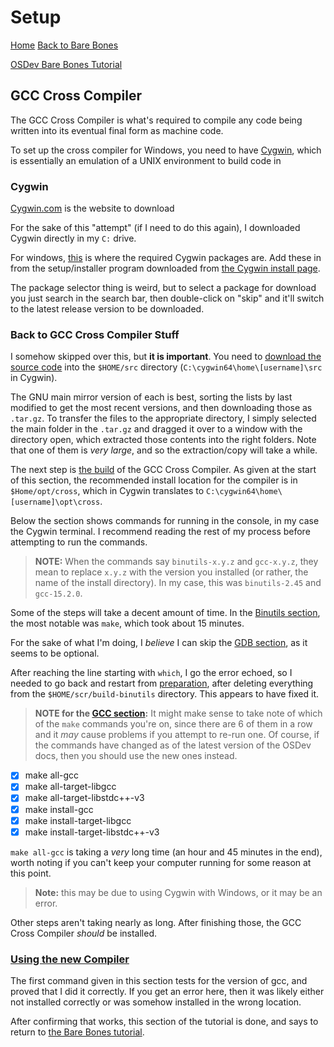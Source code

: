 # Setup

[Home](README.md) [Back to Bare Bones](bare-bones.md)

[OSDev Bare Bones Tutorial](https://wiki.osdev.org/Bare_Bones#Booting_the_Operating_System:~:text=External%20Links-,Building%20a%20Cross%2DCompiler,-Main%20article%3A)

## GCC Cross Compiler

The GCC Cross Compiler is what's required to compile any code being written into its eventual final form as machine code.

To set up the cross compiler for Windows, you need to have [Cygwin](https://wiki.osdev.org/Cygwin), which is essentially an emulation of a UNIX environment to build code in

### Cygwin

[Cygwin.com](https://www.cygwin.com/) is the website to download

For the sake of this "attempt" (if I need to do this again), I downloaded Cygwin directly in my `C:` drive.

For windows, [this](https://wiki.osdev.org/GCC_Cross-Compiler#Preparing_for_the_build:~:text=build%20from%20there-,Windows%20Users,-Windows%20users%20need) is where the required Cygwin packages are. Add these in from the setup/installer program downloaded from [the Cygwin install page](http://cygwin.com/install.html).

The package selector thing is weird, but to select a package for download you just search in the search bar, then double-click on "skip" and it'll switch to the latest release version to be downloaded.

### Back to GCC Cross Compiler Stuff

I somehow skipped over this, but **it is important**. You need to [download the source code](https://wiki.osdev.org/GCC_Cross-Compiler#:~:text=directory%20such%20as-,%24HOME/src,-%3A) into the `$HOME/src` directory (`C:\cygwin64\home\[username]\src` in Cygwin).

The GNU main mirror version of each is best, sorting the lists by last modified to get the most recent versions, and then downloading those as `.tar.gz`. To transfer the files to the appropriate directory, I simply selected the main folder in the `.tar.gz` and dragged it over to a window with the directory open, which extracted those contents into the right folders. Note that one of them is *very large*, and so the extraction/copy will take a while.

The next step is [the build](https://wiki.osdev.org/GCC_Cross-Compiler#:~:text=%2D%2Ddisable%2Dlto-,The%20Build,-We%20build%20a) of the GCC Cross Compiler. As given at the start of this section, the recommended install location for the compiler is in `$Home/opt/cross`, which in Cygwin translates to `C:\cygwin64\home\[username]\opt\cross`.

Below the section shows commands for running in the console, in my case the Cygwin terminal. I recommend reading the rest of my process before attempting to run the commands.

> **NOTE:** When the commands say `binutils-x.y.z` and `gcc-x.y.z`, they mean to replace `x.y.z` with the version you installed (or rather, the name of the install directory). In my case, this was `binutils-2.45` and `gcc-15.2.0`.

Some of the steps will take a decent amount of time. In the [Binutils section](https://wiki.osdev.org/GCC_Cross-Compiler#:~:text=make%0Amake%20install-,This,-compiles%20the%20binutils), the most notable was `make`, which took about 15 minutes.

For the sake of what I'm doing, I *believe* I can skip the [GDB section](https://wiki.osdev.org/GCC_Cross-Compiler#:~:text=useful%20later%20on.-,GDB,-It%20may%20be), as it seems to be optional.

After reaching the line starting with `which`, I go the error echoed, so I needed to go back and restart from [preparation](https://wiki.osdev.org/GCC_Cross-Compiler#:~:text=for%20older%20versions.-,Preparation,-export%20PREFIX%3D), after deleting everything from the `$HOME/scr/build-binutils` directory. This appears to have fixed it.

> **NOTE for the [GCC section](https://wiki.osdev.org/GCC_Cross-Compiler#:~:text=have%20any%20effect.-,GCC,-See%20also%20the):** It might make sense to take note of which of the `make` commands you're on, since there are 6 of them in a row and it *may* cause problems if you attempt to re-run one. Of course, if the commands have changed as of the latest version of the OSDev docs, then you should use the new ones instead.

- [x] make all-gcc
- [x] make all-target-libgcc
- [x] make all-target-libstdc++-v3
- [x] make install-gcc
- [x] make install-target-libgcc
- [x] make install-target-libstdc++-v3

`make all-gcc` is taking a *very* long time (an hour and 45 minutes in the end), worth noting if you can't keep your computer running for some reason at this point.
> **Note:** this may be due to using Cygwin with Windows, or it may be an error.

Other steps aren't taking nearly as long. After finishing those, the GCC Cross Compiler *should* be installed.

### [Using the new Compiler](https://wiki.osdev.org/GCC_Cross-Compiler#:~:text=the%20new%20Compiler-,Now,-you%20have%20a)

The first command given in this section tests for the version of gcc, and proved that I did it correctly. If you get an error here, then it was likely either not installed correctly or was somehow installed in the wrong location.

After confirming that works, this section of the tutorial is done, and says to return to [the Bare Bones tutorial](https://wiki.osdev.org/Bare_Bones).
